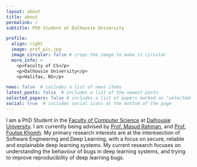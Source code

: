 ```yaml
---
layout: about
title: about
permalink: /
subtitle: PhD Student at Dalhousie University

profile:
  align: right
  image: prof_pic.jpg
  image_circular: false # crops the image to make it circular
  more_info: >
    <p>Faculty of CS</p>
    <p>Dalhousie University</p>
    <p>Halifax, NS</p>

news: false  # includes a list of news items
latest_posts: false  # includes a list of the newest posts
selected_papers: false # includes a list of papers marked as "selected={true}"
social: true  # includes social icons at the bottom of the page
---
```


I am a PhD Student in the [Faculty of Computer Science](https://www.dal.ca/faculty/computerscience.html) at [Dalhousie University](https://www.dal.ca/). I am currently being advised by [Prof. Masud Rahman](https://web.cs.dal.ca/~masud/), and [Prof. Foutse Khomh](http://www.khomh.net/). My primary research interests are at the interesection of Software Engineering and Deep Learning, with a focus on secure, reliable and explainable deep learning systems. My current research focuses on understanding the behaviour of bugs in deep learning systems, and trying to improve reproducibility of deep learning bugs.